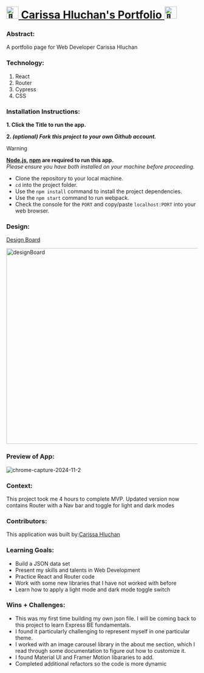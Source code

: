 # <picture><source srcset="https://fonts.gstatic.com/s/e/notoemoji/latest/1f304/512.webp" type="image/webp"><img src="https://fonts.gstatic.com/s/e/notoemoji/latest/1f304/512.gif" alt="🌄" width="32" height="32"></picture>[ Carissa Hluchan's Portfolio ](https://carissa-hluchan.vercel.app/)<picture><source srcset="https://fonts.gstatic.com/s/e/notoemoji/latest/1f304/512.webp" type="image/webp"><img src="https://fonts.gstatic.com/s/e/notoemoji/latest/1f304/512.gif" alt="🌄" width="32" height="32"></picture>

### Abstract:
[//]: <> (Briefly describe what you built and its features. What problem is the app solving? How does this application solve that problem?)
A portfolio page for Web Developer Carissa Hluchan

### Technology:
[//]: <> (Add technology you used for this project.) 
1. React
2. Router
3. Cypress
4. CSS

### Installation Instructions:
[//]: <> (What steps does a person have to take to get your app cloned down and running?)
**1. Click the Title to run the app.**

**2. _(optional) Fork this project to your own Github account._**
> [!WARNING]
> **[Node.js](https://nodejs.org/en), [npm](https://www.npmjs.com/) are required to run this app.**<br>
> _Please ensure you have both installed on your machine before proceeding._
- Clone the repository to your local machine.
- `cd` into the project folder.
- Use the `npm install` command to install the project dependencies.
- Use the `npm start` command to run webpack.
- Check the console for the `PORT` and copy/paste `localhost:PORT` into your web browser.

### Design:
[Design Board](https://www.canva.com/design/DAGS0pkrPz4/GNwzjOZb53mNP0myMhqiAA/edit)

<img width="514" alt="designBoard" src="https://github.com/user-attachments/assets/faf11724-bf3c-48e6-93c6-ff7fd62d2086">

### Preview of App:
[//]: <> (Provide ONE gif or screenshot of your application - choose the "coolest" piece of functionality to show off.)
![chrome-capture-2024-11-2](https://github.com/user-attachments/assets/4e6fba54-db89-43c8-89ac-b1e0911247bc)

### Context:
[//]: <> (Give some context for the project here. How long did you have to work on it? How far into the Turing program are you?)
This project took me 4 hours to complete MVP.
Updated version now contains Router with a Nav bar and toggle for light and dark modes

### Contributors:
[//]: <> (Who worked on this application? Link to their GitHubs.)
This application was built by:[Carissa Hluchan](https://github.com/CarissaHluchan)

### Learning Goals:
[//]: <> (What were the learning goals of this project? What tech did you work with?)
- Build a JSON data set
- Present my skills and talents in Web Development
- Practice React and Router code
- Work with some new libraries that I have not worked with before
- Learn how to apply a light mode and dark mode toggle switch

### Wins + Challenges:
[//]: <> (What are 2-3 wins you have from this project? What were some challenges you faced - and how did you get over them?)
- This was my first time building my own json file. I will be coming back to this project to learn Express BE fundamentals.
- I found it particularly challenging to represent myself in one particular theme.
- I worked with an image carousel library in the about me section, which I read through some documentation to figure out how to customize it.
- I found Material UI and Framer Motion libararies to add.
- Completed additional refactors so the code is more dynamic
